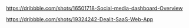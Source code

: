 https://dribbble.com/shots/16501718-Social-media-dashboard-Overview

https://dribbble.com/shots/19324242-Dealit-SaaS-Web-App 